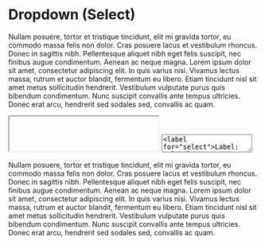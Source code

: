 # Dropdown (Select)

Nullam posuere, tortor et tristique tincidunt, elit mi gravida tortor, eu commodo massa felis non dolor. Cras posuere lacus et vestibulum rhoncus. Donec in sagittis nibh. Pellentesque aliquet nibh eget felis suscipit, nec finibus augue condimentum. Aenean ac neque magna. Lorem ipsum dolor sit amet, consectetur adipiscing elit. In quis varius nisi. Vivamus lectus massa, rutrum et auctor blandit, fermentum eu libero. Etiam tincidunt nisl sit amet metus sollicitudin hendrerit. Vestibulum vulputate purus quis bibendum condimentum. Nunc suscipit convallis ante tempus ultricies. Donec erat arcu, hendrerit sed sodales sed, convallis ac quam.

<iframe class="code-preview" height="70px"></iframe>
<textarea class="code-editor" name="code">
<label for="select">Label:</label>
<select name="select">
	<optgroup label="Option Group 1">
	  <option value="1">Option 1</option>
	  <option value="2">Option 2</option>
	  <option value="3">Option 3</option>
	</optgroup>
	<optgroup label="Option Group 2">
	  <option value="1">Option 1</option>
	  <option value="2">Option 2</option>
	  <option value="3">Option 3</option>
	</optgroup>
</select>
</textarea>

Nullam posuere, tortor et tristique tincidunt, elit mi gravida tortor, eu commodo massa felis non dolor. Cras posuere lacus et vestibulum rhoncus. Donec in sagittis nibh. Pellentesque aliquet nibh eget felis suscipit, nec finibus augue condimentum. Aenean ac neque magna. Lorem ipsum dolor sit amet, consectetur adipiscing elit. In quis varius nisi. Vivamus lectus massa, rutrum et auctor blandit, fermentum eu libero. Etiam tincidunt nisl sit amet metus sollicitudin hendrerit. Vestibulum vulputate purus quis bibendum condimentum. Nunc suscipit convallis ante tempus ultricies. Donec erat arcu, hendrerit sed sodales sed, convallis ac quam.